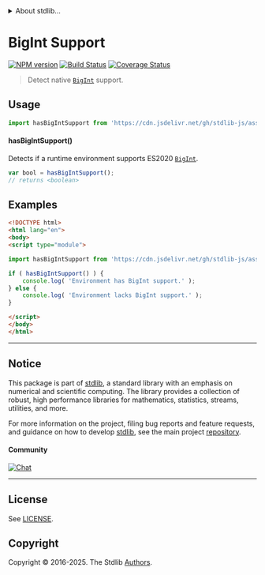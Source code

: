 <!--

@license Apache-2.0

Copyright (c) 2021 The Stdlib Authors.

Licensed under the Apache License, Version 2.0 (the "License");
you may not use this file except in compliance with the License.
You may obtain a copy of the License at

   http://www.apache.org/licenses/LICENSE-2.0

Unless required by applicable law or agreed to in writing, software
distributed under the License is distributed on an "AS IS" BASIS,
WITHOUT WARRANTIES OR CONDITIONS OF ANY KIND, either express or implied.
See the License for the specific language governing permissions and
limitations under the License.

-->


<details>
  <summary>
    About stdlib...
  </summary>
  <p>We believe in a future in which the web is a preferred environment for numerical computation. To help realize this future, we've built stdlib. stdlib is a standard library, with an emphasis on numerical and scientific computation, written in JavaScript (and C) for execution in browsers and in Node.js.</p>
  <p>The library is fully decomposable, being architected in such a way that you can swap out and mix and match APIs and functionality to cater to your exact preferences and use cases.</p>
  <p>When you use stdlib, you can be absolutely certain that you are using the most thorough, rigorous, well-written, studied, documented, tested, measured, and high-quality code out there.</p>
  <p>To join us in bringing numerical computing to the web, get started by checking us out on <a href="https://github.com/stdlib-js/stdlib">GitHub</a>, and please consider <a href="https://opencollective.com/stdlib">financially supporting stdlib</a>. We greatly appreciate your continued support!</p>
</details>

# BigInt Support

[![NPM version][npm-image]][npm-url] [![Build Status][test-image]][test-url] [![Coverage Status][coverage-image]][coverage-url] <!-- [![dependencies][dependencies-image]][dependencies-url] -->

> Detect native [`BigInt`][mdn-bigint] support.



<section class="usage">

## Usage

```javascript
import hasBigIntSupport from 'https://cdn.jsdelivr.net/gh/stdlib-js/assert-has-bigint-support@esm/index.mjs';
```

#### hasBigIntSupport()

Detects if a runtime environment supports ES2020 [`BigInt`][mdn-bigint].

```javascript
var bool = hasBigIntSupport();
// returns <boolean>
```

</section>

<!-- /.usage -->

<section class="examples">

## Examples

<!-- eslint no-undef: "error" -->

```html
<!DOCTYPE html>
<html lang="en">
<body>
<script type="module">

import hasBigIntSupport from 'https://cdn.jsdelivr.net/gh/stdlib-js/assert-has-bigint-support@esm/index.mjs';

if ( hasBigIntSupport() ) {
    console.log( 'Environment has BigInt support.' );
} else {
    console.log( 'Environment lacks BigInt support.' );
}

</script>
</body>
</html>
```

</section>

<!-- /.examples -->



<!-- Section for related `stdlib` packages. Do not manually edit this section, as it is automatically populated. -->

<section class="related">

</section>

<!-- /.related -->

<!-- Section for all links. Make sure to keep an empty line after the `section` element and another before the `/section` close. -->


<section class="main-repo" >

* * *

## Notice

This package is part of [stdlib][stdlib], a standard library with an emphasis on numerical and scientific computing. The library provides a collection of robust, high performance libraries for mathematics, statistics, streams, utilities, and more.

For more information on the project, filing bug reports and feature requests, and guidance on how to develop [stdlib][stdlib], see the main project [repository][stdlib].

#### Community

[![Chat][chat-image]][chat-url]

---

## License

See [LICENSE][stdlib-license].


## Copyright

Copyright &copy; 2016-2025. The Stdlib [Authors][stdlib-authors].

</section>

<!-- /.stdlib -->

<!-- Section for all links. Make sure to keep an empty line after the `section` element and another before the `/section` close. -->

<section class="links">

[npm-image]: http://img.shields.io/npm/v/@stdlib/assert-has-bigint-support.svg
[npm-url]: https://npmjs.org/package/@stdlib/assert-has-bigint-support

[test-image]: https://github.com/stdlib-js/assert-has-bigint-support/actions/workflows/test.yml/badge.svg?branch=main
[test-url]: https://github.com/stdlib-js/assert-has-bigint-support/actions/workflows/test.yml?query=branch:main

[coverage-image]: https://img.shields.io/codecov/c/github/stdlib-js/assert-has-bigint-support/main.svg
[coverage-url]: https://codecov.io/github/stdlib-js/assert-has-bigint-support?branch=main

<!--

[dependencies-image]: https://img.shields.io/david/stdlib-js/assert-has-bigint-support.svg
[dependencies-url]: https://david-dm.org/stdlib-js/assert-has-bigint-support/main

-->

[chat-image]: https://img.shields.io/gitter/room/stdlib-js/stdlib.svg
[chat-url]: https://app.gitter.im/#/room/#stdlib-js_stdlib:gitter.im

[stdlib]: https://github.com/stdlib-js/stdlib

[stdlib-authors]: https://github.com/stdlib-js/stdlib/graphs/contributors

[cli-section]: https://github.com/stdlib-js/assert-has-bigint-support#cli
[cli-url]: https://github.com/stdlib-js/assert-has-bigint-support/tree/cli
[@stdlib/assert-has-bigint-support]: https://github.com/stdlib-js/assert-has-bigint-support/tree/main

[umd]: https://github.com/umdjs/umd
[es-module]: https://developer.mozilla.org/en-US/docs/Web/JavaScript/Guide/Modules

[deno-url]: https://github.com/stdlib-js/assert-has-bigint-support/tree/deno
[deno-readme]: https://github.com/stdlib-js/assert-has-bigint-support/blob/deno/README.md
[umd-url]: https://github.com/stdlib-js/assert-has-bigint-support/tree/umd
[umd-readme]: https://github.com/stdlib-js/assert-has-bigint-support/blob/umd/README.md
[esm-url]: https://github.com/stdlib-js/assert-has-bigint-support/tree/esm
[esm-readme]: https://github.com/stdlib-js/assert-has-bigint-support/blob/esm/README.md
[branches-url]: https://github.com/stdlib-js/assert-has-bigint-support/blob/main/branches.md

[stdlib-license]: https://raw.githubusercontent.com/stdlib-js/assert-has-bigint-support/main/LICENSE

[mdn-bigint]: https://developer.mozilla.org/en-US/docs/Web/JavaScript/Reference/Global_Objects/BigInt

</section>

<!-- /.links -->
